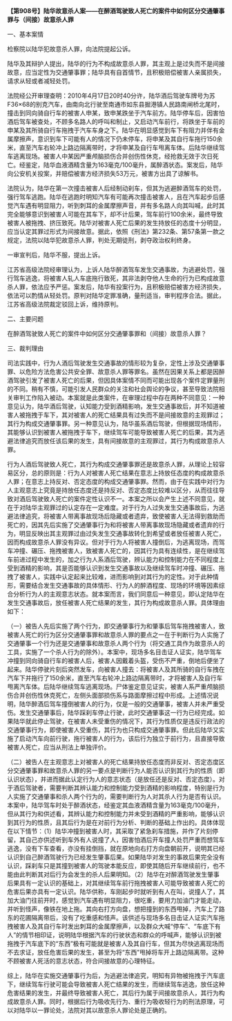 **【第908号】陆华故意杀人案——在醉酒驾驶致人死亡的案件中如何区分交通肇事罪与（间接）故意杀人罪**

一、基本案情

检察院以陆华犯故意杀人罪，向法院提起公诉。

陆华及其辩护人提出，陆华的行为不构成故意杀人罪，其主观上是过失而不是间接故意，应当定性为交通肇事罪；陆华具有自首情节，且积极赔偿被害人亲属损失，请求从轻或者减轻处罚。

法院经公开审理查明：2010年4月17日20时40分许，陆华酒后驾驶车牌号为苏F36×68的别克汽车，由南向北行驶至南通市如东县掘港镇人民路南闸桥北尾时，撞击到同向骑自行车的被害人申某，致申某跌坐于汽车前方。陆华停车后，因害怕酒后驾车被查处，不顾多名路人的呼叫和制止，又启动汽车前行，将跌坐于车前的申某及其所骑自行车拖拽于汽车车身之下。陆华在明显感觉到车下有阻力并伴有金属摩擦声，意识到车下可能有人的情况下仍未停车，将申某及其自行车拖行150余米，直至汽车右轮冲上路边隔离带时，才将申某及自行车甩离车体。后陆华继续驾车逃离现场。被害人中某因严重颅脑损伤合并创伤性休克，经抢救无效于次日死亡。经鉴定，陆华血液酒精含量为163毫克/100毫升，属醉酒状态。案发后，陆华向公安机关投案，并赔偿被害方经济损失53万元，被害方出具了谅解书。

法院认为，陆华在第一次撞击被害人后经制动刹车，但其为逃避醉酒驾车的处罚，强行驾车逃跑。陆华在逃跑时明知汽车有可能再次撞击被害人，且在汽车起步后感觉汽车遇有明显阻力，听到刺耳的金属摩擦声音，并有多名路人向其叫喊，此时其完全能够意识到被害人可能在其车下，却不计后果，驾车前行100余米，最终导致被害人被拖拽、挤压致死。陆华对被害人死亡后果的发生持放任的态度十分明显，应当认定其罪过形式为间接故意。据此，依照《刑法》第232条、第57条第一款之规定，法院以陆华犯故意杀人罪，判处无期徒刑，剥夺政治权利终身。

一审宣判后，陆华不服，提出上诉。

江苏省高级法院经审理认为，上诉人陆华醉酒驾车发生交通事故，为逃避处罚，强行驾车逃逸，将被害人轧人车底拖行致死，其非法剥夺他人生命的行为已构成故意杀人罪，依法应予严惩。案发后，陆华有投案行为，且积极赔偿被害方经济损失，依法可以酌情从轻处罚。原判对陆华定罪准确，量刑适当，审判程序合法。据此，江苏省高级法院裁定驳回上诉，维持原判。

二、主要问题

在醉酒驾驶致人死亡的案件中如何区分交通肇事罪和（间接）故意杀人罪？

三、裁判理由

司法实践中，行为人酒后驾驶发生交通事故的情形较为复杂，定性上涉及交通肇事罪、以危险方法危害公共安全罪、故意杀人罪等罪名。虽然在因果关系上都是因醉酒驾驶引发了被害人死亡的后果，但因具体案情不同而可能出现各个案件定罪量刑的不同。稍有不慎，可能引发人民群众的关注和社会舆论的争议，甚至导致法院相关审判工作陷入被动。本案就是此类案件，在审理过程中存在两种不同意见：一种意见认为，陆华酒后驾驶，认知能力受到酒精影响，发生交通事故后，并不知道被害人被拖拽于车下，其对被害人的死亡结果具有过失而不是间接故意的主观罪过；其行为构成交通肇事罪。另一种意见认为，陆华虽系酒后驾驶，但根据现场情形，其能够认识到被害人被拖拽于车下，继续驾车可能导致被害人死亡的后果，其为逃避法律追究而放任该后果的发生，具有间接故意的主观罪过，其行为构成故意杀人罪。

行为人酒后驾驶致人死亡，其行为构成交通肇事罪还是故意杀人罪，从理论上较容易区分，总的原则是：行为人对被害人死亡结果在意志上持放任态度的构成故意杀人罪；在意志上持反对、否定态度的构成交通肇事罪。然而，由于在实践中对行为人主观意志上究竟是持放任态度还是持反对、否定态度比较难以区分，从而往往导致对酒后驾驶致人死亡的案件定性认识不一。本案之所以会产生上述不同意见，就在于对陆华主观罪过的认定存在一定难度。对于行为人过失发生交通事故后，为逃避法律追究，将被害人带离事故现场后隐藏或者遗弃，致使被害人无法得到救助而死亡的，因其先后实施了交通肇事行为和将被害人带离事故现场隐藏或者遗弃的行为，明显反映出其主观罪过由过失发生交通事故转化到希望或者放任被害人死亡，因而构成故意杀人罪没有异议。但对于行为人将被害人撞倒后，为逃离现场，而驾车冲撞、碾压、拖拽被害人，致被害人死亡的，因其行为具有连续性，是在继续驾车前进过程中发生的，加之行为人系酒后驾驶，辨认能力和控制能力在不同程度上受到酒精的影响，其是否能够认识到发生交通事故以及继续驾车时冲撞、碾压、拖拽了被害人，实践中认定起来比较难，进而影响到对其行为的定性。对于此种情形，需要结合发生交通事故的具体情形、行为人的醉酒程度、现场的环境等因素综合分析行为人的主观意志状态。就本案而言，我们同意后一种意见，即认定陆华在发生交通事故后，放任被害人死亡结果的发生，其行为构成故意杀人罪。具体理由如下：

（一）被告人先后实施了两个行为，即交通肇事行为和肇事后驾车拖拽被害人，致被害人死亡的行为区分交通肇事罪和故意杀人罪的要点之一在于判断行为人实施了交通肇事一个行为还是交通肇事和故意杀人两个行为（将交通工具作为故意杀人的工具，实施了一个杀人行为的除外）。本案中，现场多名目击证人证实，陆华驾车冲撞到同向骑自行车的被害人后，被害人因戴着头盔，受伤不严重，倒地后便坐了起来。陆华停驶片刻后突然发车，向被害人撞去：将被害人及其所骑的自行车拽在汽车下并拖行了150余米，直至汽车右轮冲上路边隔离带时，才将被害人及自行车甩离汽车体。后陆华继续驾车逃离现场。尸体鉴定意见证实，被害人系严重颅脑损伤合并创伤性休克死亡，左侧头面部损伤系与路面摩擦过程中形成。上述情况说明，陆华醉酒后驾车撞倒被害人的行为，仅是一般的交通肇事，被害人并未严重受伤。发生交通肇事后，陆华踩刹车停止行驶，此时交通肇事这一行为已经完成。如果陆华就此停止驾驶，在被害人未受重伤的情况下，其行为性质仅是违反行政法的交通肇事行为，即使被害人受重伤，其行为也只构成交通肇事罪。但此后陆华又实施了启动汽车向前行驶，拖行被害人的行为，该后行为独立于前行为，且直接导致被害人死亡，应当从刑法上单独评价。

（二）被告人在主观意志上对被害人的死亡结果持放任态度而非反对、否定态度区分交通肇事罪和故意杀人罪的另一要点是判断行为人能否认识到其行为的性质（即认识状态），并进而据此认定行为人的意志状态（是放任还是反对、否定态度）。对于酒后驾驶者，需要判断其辨认能力和控制能力受到酒精的影响程度，特别是行为人实施了交通肇事和杀人两个行为的，需要判断行为人对其杀人行为是否有认识。本案中，陆华驾车时处于醉酒状态，经鉴定其血液酒精含量为163毫克/100毫升，但从其行为和供述看，其辨认能力和控制能力并未受到酒精的严重影响，能够认识到其行为的性质，且其后行为是在对前行为分析、判断的基础上作出的。具体体现在以下情节：（1）陆华冲撞到被害人时，其采取了紧急刹车措施，并作了片刻停留，其自己亦供述听到车外有人说撞了人，因害怕酒后开车撞人处罚严重而想驾车逃逸，没有下车查看，亦没有挂倒挡，就在原地向右打方向盘朝前开，说明其已经认识到自己醉酒驾驶行为已经发生肇事后果。如果陆华对发生的事故后果完全没有认识，踩刹车只是其撞到被害人的驾驶本能反应，即使其随后开车继续前行，也不能由此判断其对后行为会发生的杀人后果明知。（2）陆华在对醉酒驾驶发生肇事后果具有一定认识的基础上，对其继续驾车前行拖拽被害人可能导致被害人死亡的危害后果亦具有一定认识。陆华供称，车刚起步时就听到有人在叫，说撞人了，其加大油门往前开时，感觉到汽车遇有明显阻力，很吃重，要用力加油门才能走动，并听到怪声，像铁在地上拖。其向右打方向盘，想把撞到的东西甩掉，汽车上了路东的花圃隔离带后，没有了吃重感和怪声。该供述与现场多名目击证人证实汽车拖拽被害人及其自行车时发出刺耳的金属摩擦声，以及群众大喊“停车”、“车底下有人”的情节相印证，说明陆华根据汽车的行驶状态和群众的呼喊声，能够认识到被拖拽于汽车底下的“东西”极有可能就是被害人及其自行车，但其为尽快逃离现场而不去求证，放任危害后果的发生，甚至为将“东西”甩掉将车开上路边隔离带。这种不顾被害人死活的意志状态，符合间接故意的心理特征。

综上，陆华在实施交通肇事行为后，为逃避法律追究，明知有异物被拖拽于汽车底下，继续驾车行驶可能会导致被害人死亡结果的发生，而继续驾车逃逸，放任这种危害结果的发生，并最终导致被害人死亡，其后行为属于间接故意杀人，其行为构成故意杀人罪。同时，根据后行为吸收先行为、重行为吸收轻行为的刑法原理，可以对陆华以一罪论处，法院对其以故意杀人罪论处是正确的。